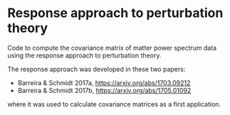 # Response approach to perturbation theory

Code to compute the covariance matrix of matter power spectrum data using the response approach to perturbation theory.

The response approach was developed in these two papers:

- Barreira & Schmidt 2017a, https://arxiv.org/abs/1703.09212
- Barreira & Schmidt 2017b, https://arxiv.org/abs/1705.01092

where it was used to calculate covariance matrices as a first application.
